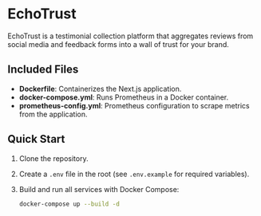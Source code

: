 # EchoTrust

EchoTrust is a testimonial collection platform that aggregates reviews from social media and feedback forms into a wall of trust for your brand.

## Included Files

- **Dockerfile**: Containerizes the Next.js application.
- **docker-compose.yml**: Runs Prometheus in a Docker container.
- **prometheus-config.yml**: Prometheus configuration to scrape metrics from the application.

## Quick Start

1. Clone the repository.
2. Create a `.env` file in the root (see `.env.example` for required variables).
3. Build and run all services with Docker Compose:

   ```bash
   docker-compose up --build -d
